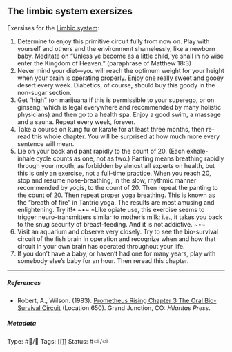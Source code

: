 ## The limbic system exersizes

Exersises for the [Limbic system](Limbic%20system.md):

1. Determine to enjoy this primitive circuit fully from now on. Play with yourself and others and the environment shamelessly, like a newborn baby. Meditate on “Unless ye become as a little child, ye shall in no wise enter the Kingdom of Heaven.” (paraphrase of Matthew 18:3) 
1. Never mind your diet—you will reach the optimum weight for your height when your brain is operating properly. Enjoy one really sweet and gooey desert every week. Diabetics, of course, should buy this goody in the non-sugar section. 
1. Get “high” (on marijuana if this is permissible to your superego, or on ginseng, which is legal everywhere and recommended by many holistic physicians) and then go to a health spa. Enjoy a good swim, a massage and a sauna. Repeat every week, forever. 
1. Take a course on kung fu or karate for at least three months, then re-read this whole chapter. You will be surprised at how much more every sentence will mean. 
1. Lie on your back and pant rapidly to the count of 20. (Each exhale-inhale cycle counts as one, not as two.) Panting means breathing rapidly through your mouth, as forbidden by almost all experts on health, but this is only an exercise, not a full-time practice. When you reach 20, stop and resume nose-breathing, in the slow, rhythmic manner recommended by yogis, to the count of 20. Then repeat the panting to the count of 20. Then repeat proper yoga breathing. This is known as the “breath of fire” in Tantric yoga. The results are most amusing and enlightening. Try it!\* ~•~ \*Like opiate use, this exercise seems to trigger neuro-transmitters similar to mother’s milk; i.e., it takes you back to the snug security of breast-feeding. And it is not addictive. ~•~ 
1. Visit an aquarium and observe very closely. Try to see the bio-survival circuit of the fish brain in operation and recognize when and how that circuit in your own brain has operated throughout your life. 
1. If you don’t have a baby, or haven’t had one for many years, play with somebody else’s baby for an hour. Then reread this chapter.

---

##### References

* Robert, A., Wilson. (1983). [Prometheus Rising Chapter 3 The Oral Bio-Survival Circuit](Prometheus%20Rising%20Chapter%203%20The%20Oral%20Bio-Survival%20Circuit.md) (Location 650). Grand Junction, CO: *Hilaritas Press*.

##### Metadata

Type: #🔵/🔵 
Tags: \[\[\]\]
Status: #⛅️/⛅️ 
